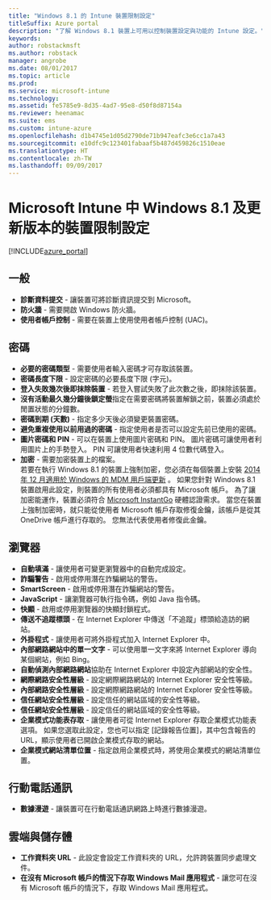 ```yaml
---
title: "Windows 8.1 的 Intune 裝置限制設定"
titleSuffix: Azure portal
description: "了解 Windows 8.1 裝置上可用以控制裝置設定與功能的 Intune 設定。"
keywords: 
author: robstackmsft
ms.author: robstack
manager: angrobe
ms.date: 08/01/2017
ms.topic: article
ms.prod: 
ms.service: microsoft-intune
ms.technology: 
ms.assetid: fe5785e9-8d35-4ad7-95e8-d50f8d87154a
ms.reviewer: heenamac
ms.suite: ems
ms.custom: intune-azure
ms.openlocfilehash: d1b4745e1d05d2790de71b947eafc3e6cc1a7a43
ms.sourcegitcommit: e10dfc9c123401fabaaf5b487d459826c1510eae
ms.translationtype: HT
ms.contentlocale: zh-TW
ms.lasthandoff: 09/09/2017
---
```

# <a name="windows-81-and-later-device-restriction-settings-in-microsoft-intune"></a>Microsoft Intune 中 Windows 8.1 及更新版本的裝置限制設定

[!INCLUDE[azure_portal](./includes/azure_portal.md)]

## <a name="general"></a>一般

-   **診斷資料提交** - 讓裝置可將診斷資訊提交到 Microsoft。
-   **防火牆** - 需要開啟 Windows 防火牆。
-   **使用者帳戶控制** - 需要在裝置上使用使用者帳戶控制 (UAC)。

## <a name="password"></a>密碼
-   **必要的密碼類型** - 需要使用者輸入密碼才可存取該裝置。
-   **密碼長度下限** - 設定密碼的必要長度下限 (字元)。
-   **登入失敗幾次後即抹除裝置** - 若登入嘗試失敗了此次數之後，即抹除該裝置。
-   **沒有活動最久幾分鐘後鎖定螢**指定在需要密碼將裝置解鎖之前，裝置必須處於閒置狀態的分鐘數。
-   **密碼到期 (天數)** - 指定多少天後必須變更裝置密碼。
-   **避免重複使用以前用過的密碼** - 指定使用者是否可以設定先前已使用的密碼。
-   **圖片密碼和 PIN** - 可以在裝置上使用圖片密碼和 PIN。 圖片密碼可讓使用者利用圖片上的手勢登入。 PIN 可讓使用者快速利用 4 位數代碼登入。
-   **加密** - 需要加密裝置上的檔案。<br>若要在執行 Windows 8.1 的裝置上強制加密，您必須在每個裝置上安裝 [2014 年 12 月適用於 Windows 的 MDM 用戶端更新](https://support.microsoft.com/kb/3013816) 。
如果您針對 Windows 8.1 裝置啟用此設定，則裝置的所有使用者必須都具有 Microsoft 帳戶。
為了讓加密能運作，裝置必須符合 [Microsoft InstantGo](https://blogs.windows.com/windowsexperience/2014/06/19/instantgo-a-better-way-to-sleep/#IBHULcTfI4PokO8X.97) 硬體認證需求。
當您在裝置上強制加密時，就只能從使用者 Microsoft 帳戶存取修復金鑰，該帳戶是從其 OneDrive 帳戶進行存取的。 您無法代表使用者修復此金鑰。     



## <a name="browser"></a>瀏覽器
-   **自動填滿** - 讓使用者可變更瀏覽器中的自動完成設定。
-   **詐騙警告** - 啟用或停用潛在詐騙網站的警告。
-   **SmartScreen** - 啟用或停用潛在詐騙網站的警告。
-   **JavaScript** - 讓瀏覽器可執行指令碼，例如 Java 指令碼。
-   **快顯** - 啟用或停用瀏覽器的快顯封鎖程式。
-   **傳送不追蹤標頭** - 在 Internet Explorer 中傳送「不追蹤」標頭給造訪的網站。
-   **外掛程式** - 讓使用者可將外掛程式加入 Internet Explorer 中。
-   **內部網路網站中的單一文字** - 可以使用單一文字來將 Internet Explorer 導向某個網站，例如 Bing。
-   **自動偵測內部網路網站**協助在 Internet Explorer 中設定內部網站的安全性。
-   **網際網路安全性層級** - 設定網際網路網站的 Internet Explorer 安全性等級。
-   **內部網路安全性層級** - 設定網際網路網站的 Internet Explorer 安全性等級。
-   **信任網站安全性層級** - 設定信任的網站區域的安全性等級。
-   **信任網站安全性層級** - 設定信任的網站區域的安全性等級。
-   **企業模式功能表存取** - 讓使用者可從 Internet Explorer 存取企業模式功能表選項。
如果您選取此設定，您也可以指定 [記錄報告位置]，其中包含報告的 URL，顯示使用者已開啟企業模式存取的網站。
-   **企業模式網站清單位置** - 指定啟用企業模式時，將使用企業模式的網站清單位置。

## <a name="cellular"></a>行動電話通訊
-   **數據漫遊** - 讓裝置可在行動電話通訊網路上時進行數據漫遊。

## <a name="cloud-and-storage"></a>雲端與儲存體
-   **工作資料夾 URL** - 此設定會設定工作資料夾的 URL，允許跨裝置同步處理文件。
-   **在沒有 Microsoft 帳戶的情況下存取 Windows Mail 應用程式** - 讓您可在沒有 Microsoft 帳戶的情況下，存取 Windows Mail 應用程式。    
